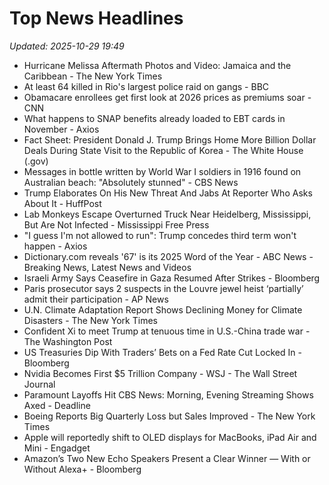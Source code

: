 # Top News Headlines

_Updated: 2025-10-29 19:49_

- Hurricane Melissa Aftermath Photos and Video: Jamaica and the Caribbean - The New York Times
- At least 64 killed in Rio's largest police raid on gangs - BBC
- Obamacare enrollees get first look at 2026 prices as premiums soar - CNN
- What happens to SNAP benefits already loaded to EBT cards in November - Axios
- Fact Sheet: President Donald J. Trump Brings Home More Billion Dollar Deals During State Visit to the Republic of Korea - The White House (.gov)
- Messages in bottle written by World War I soldiers in 1916 found on Australian beach: "Absolutely stunned" - CBS News
- Trump Elaborates On His New Threat And Jabs At Reporter Who Asks About It - HuffPost
- Lab Monkeys Escape Overturned Truck Near Heidelberg, Mississippi, But Are Not Infected - Mississippi Free Press
- "I guess I'm not allowed to run": Trump concedes third term won't happen - Axios
- Dictionary.com reveals '67' is its 2025 Word of the Year - ABC News - Breaking News, Latest News and Videos
- Israeli Army Says Ceasefire in Gaza Resumed After Strikes - Bloomberg
- Paris prosecutor says 2 suspects in the Louvre jewel heist ‘partially’ admit their participation - AP News
- U.N. Climate Adaptation Report Shows Declining Money for Climate Disasters - The New York Times
- Confident Xi to meet Trump at tenuous time in U.S.-China trade war - The Washington Post
- US Treasuries Dip With Traders’ Bets on a Fed Rate Cut Locked In - Bloomberg
- Nvidia Becomes First $5 Trillion Company - WSJ - The Wall Street Journal
- Paramount Layoffs Hit CBS News: Morning, Evening Streaming Shows Axed - Deadline
- Boeing Reports Big Quarterly Loss but Sales Improved - The New York Times
- Apple will reportedly shift to OLED displays for MacBooks, iPad Air and Mini - Engadget
- Amazon’s Two New Echo Speakers Present a Clear Winner — With or Without Alexa+ - Bloomberg